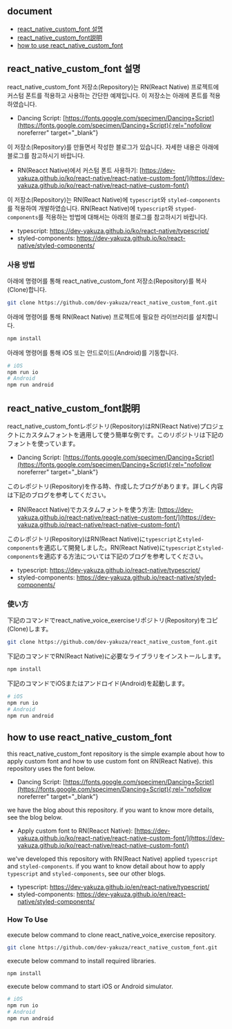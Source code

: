 ## document
- [react_native_custom_font 설명](#react_native_custom_font-설명)
- [react_native_custom_font説明](#react_native_custom_font説明)
- [how to use react_native_custom_font](#how-to-use-react_native_custom_font)

## react_native_custom_font 설명
react_native_custom_font 저장소(Repository)는 RN(React Native) 프로젝트에 커스텀 폰트를 적용하고 사용하는 간단한 예제입니다. 이 저장소는 아래에 폰트를 적용하였습니다.

- Dancing Script: [https://fonts.google.com/specimen/Dancing+Script](https://fonts.google.com/specimen/Dancing+Script){:rel="nofollow noreferrer" target="_blank"}

이 저장소(Repository)를 만들면서 작성한 블로그가 있습니다. 자세한 내용은 아래에 블로그를 참고하시기 바랍니다.

- RN(Reacct Native)에서 커스텀 폰트 사용하기: [https://dev-yakuza.github.io/ko/react-native/react-native-custom-font/](https://dev-yakuza.github.io/ko/react-native/react-native-custom-font/)

이 저장소(Repository)는 RN(React Native)에 ```typescript```와 ```styled-components```를 적용하여 개발하였습니다. RN(React Native)에 ```typescript```와 ```styped-components```를 적용하는 방법에 대해서는 아래의 블로그를 참고하시기 바랍니다.

- typescript: <a href="https://dev-yakuza.github.io/ko/react-native/typescript/" target="_blank">https://dev-yakuza.github.io/ko/react-native/typescript/</a>
- styled-components: <a href="https://dev-yakuza.github.io/ko/react-native/styled-components/" target="_blank">https://dev-yakuza.github.io/ko/react-native/styled-components/</a>

### 사용 방법
아래에 명령어를 통해 react_native_custom_font 저장소(Repository)를 복사(Clone)합니다.

```bash
git clone https://github.com/dev-yakuza/react_native_custom_font.git
```

아래에 명령어를 통해 RN(React Native) 프로젝트에 필요한 라이브러리를 설치합니다.

```bash
npm install
```

아래에 명령어를 통해 iOS 또는 안드로이드(Android)를 기동합니다.

```bash
# iOS
npm run io
# Android
npm run android
```

## react_native_custom_font説明
react_native_custom_fontレポジトリ(Repository)はRN(React Native)プロジェクトにカスタムフォントを適用して使う簡単な例です。このリポジトリは下記のフォントを使っています。

- Dancing Script: [https://fonts.google.com/specimen/Dancing+Script](https://fonts.google.com/specimen/Dancing+Script){:rel="nofollow noreferrer" target="_blank"}

このレポジトリ(Repository)を作る時、作成したブログがあります。詳しく内容は下記のブログを参考してください。

- RN(Reacct Native)でカスタムフォントを使う方法: [https://dev-yakuza.github.io/react-native/react-native-custom-font/](https://dev-yakuza.github.io/react-native/react-native-custom-font/)

このレポジトリ(Repository)はRN(React Native)に```typescript```と```styled-components```を適応して開発しました。RN(React Native)に```typescript```と```styled-components```を適応する方法については下記のブログを参考してください。

- typescript: <a href="https://dev-yakuza.github.io/react-native/typescript/" target="_blank">https://dev-yakuza.github.io/react-native/typescript/</a>
- styled-components: <a href="https://dev-yakuza.github.io/react-native/styled-components/" target="_blank">https://dev-yakuza.github.io/react-native/styled-components/</a>

### 使い方
下記のコマンドでreact_native_voice_exerciseリポジトリ(Repository)をコピ(Clone)します。

```bash
git clone https://github.com/dev-yakuza/react_native_custom_font.git
```

下記のコマンドでRN(React Native)に必要なライブラリをインストールします。

```bash
npm install
```

下記のコマンドでiOSまたはアンドロイド(Android)を起動します。

```bash
# iOS
npm run io
# Android
npm run android
```

## how to use react_native_custom_font
this react_native_custom_font repository is the simple example about how to apply custom font and how to use custom font on RN(React Native). this repository uses the font below.

- Dancing Script: [https://fonts.google.com/specimen/Dancing+Script](https://fonts.google.com/specimen/Dancing+Script){:rel="nofollow noreferrer" target="_blank"}

we have the blog about this repository. if you want to know more details, see the blog below.

- Apply custom font to RN(Reacct Native): [https://dev-yakuza.github.io/ko/react-native/react-native-custom-font/](https://dev-yakuza.github.io/ko/react-native/react-native-custom-font/)

we've developed this repository with RN(React Native) applied ```typescript``` and ```styled-components```. if you want to know detail about how to apply ```typescript``` and ```styled-components```, see our other blogs.

- typescript: <a href="https://dev-yakuza.github.io/en/react-native/typescript/" target="_blank">https://dev-yakuza.github.io/en/react-native/typescript/</a>
- styled-components: <a href="https://dev-yakuza.github.io/en/react-native/styled-components/" target="_blank">https://dev-yakuza.github.io/en/react-native/styled-components/</a>

### How To Use
execute below command to clone react_native_voice_exercise repository.

```bash
git clone https://github.com/dev-yakuza/react_native_custom_font.git
```

execute below command to install required libraries.

```bash
npm install
```

execute below command to start iOS or Android simulator.

```bash
# iOS
npm run io
# Android
npm run android
```
